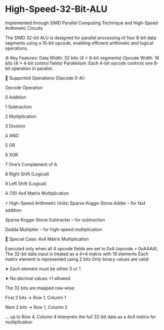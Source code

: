 # High-Speed-32-Bit-ALU
Implemented through SIMD Parallel Computing Technique and High-Speed Arithmetic Circuits

The SIMD 32-bit ALU is designed for parallel processing of four 8-bit data segments using a 16-bit opcode, enabling efficient arithmetic and logical operations.

⚙️ Key Features:
Data Width: 32 bits (4 × 8-bit segments)
Opcode Width: 16 bits (4 × 4-bit control fields)
Parallelism: Each 4-bit opcode controls one 8-bit operation in parallel.

🔢 Supported Operations (Opcode 0–A):

Opcode	Operation

0	      Addition

1      	Subtraction

2	      Multiplication

3	      Division

4	      AND

5	      OR

6	      XOR

7	      One’s Complement of A

8	      Right Shift (Logical)

9	      Left Shift (Logical)

A (10)	4x4 Matrix Multiplication

⚡ High-Speed Arithmetic Units:
Sparse Kogge-Stone Adder – for fast addition

Sparse Kogge-Stone Subtracter – for subtraction

Dadda Multiplier – for high-speed multiplication

🔄 Special Case: 4x4 Matrix Multiplication

Executed only when all 4 opcode fields are set to 0xA (opcode = 0xAAAA).
The 32-bit data input is treated as a 4×4 matrix with 16 elements
Each matrix element is represented using 2 bits
Only binary values are valid:

➤ Each element must be either 0 or 1

➤ No decimal values >1 allowed

The 32 bits are mapped row-wise:

First 2 bits → Row 1, Column 1

Next 2 bits → Row 1, Column 2

... up to Row 4, Column 4
Interprets the full 32-bit data as a 4x4 matrix for multiplication


